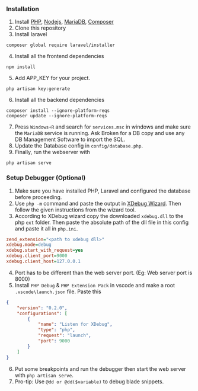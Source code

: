 ### Installation

1. Install [PHP](https://windows.php.net/download), [Nodejs](https://nodejs.org/en/download), [MariaDB](https://mariadb.org/download/), [Composer](https://getcomposer.org/download/)
2. Clone this repository 
3. Install laravel 
```properties
composer global require laravel/installer
```
4. Install all the frontend dependencies
```properties
npm install
```
5. Add APP_KEY for your project.
```properties
php artisan key:generate
```
6. Install all the backend dependencies
```properties
composer install --ignore-platform-reqs
composer update --ignore-platform-reqs
```
7. Press `Windows+R` and search for `services.msc` in windows and make sure the `MariaDB` service is running. Ask Broken for a DB copy and use any DB Management Software to import the SQL.
8. Update the Database config in `config/database.php`.
8. Finally, run the webserver with 
```properties
php artisan serve
```

### Setup Debugger (Optional)

1. Make sure you have installed PHP, Laravel and configured the database before proceeding.
2. Use `php -m` command and paste the output in [XDebug Wizard](https://xdebug.org/wizard.php). Then follow the given instructions from the wizard tool.
3. According to XDebug wizard copy the downloaded `xdebug.dll` to the php `ext` folder. Then paste the absolute path of the dll file in this config and paste it all in `php.ini`.
```ini
zend_extension="<path to xdebug dll>"
xdebug.mode=debug
xdebug.start_with_request=yes
xdebug.client_port=9000
xdebug.client_host=127.0.0.1
```
4. Port has to be different than the web server port. (Eg: Web server port is 8000)
5. Install `PHP Debug` & `PHP Extension Pack` in vscode and make a root `.vscode\launch.json` file. Paste this
```json
{
    "version": "0.2.0",
    "configurations": [
        {
            "name": "Listen for XDebug",
            "type": "php",
            "request": "launch",
            "port": 9000
        }
    ]
}
```
6. Put some breakpoints and run the debugger then start the web server with `php artisan serve`.
7. Pro-tip: Use `@dd or @dd($variable)` to debug blade snippets.
